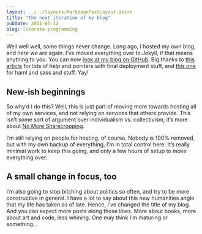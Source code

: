 ```yaml
---
layout: ../../layouts/MarkdownPostLayout.astro
title: "The next iteration of my blog"
pubDate: 2011-05-12
blog: literate-programming
---
```



Well well well, some things never change. Long ago, I hosted my own blog, and here we are again. I’ve moved everything over to Jekyll, if that means anything to you. You can now [look at my blog on GitHub](https://github.com/steveklabnik/blog). Big thanks to [this article](http://www.jstorimer.com/2009/12/29/jekyll-on-heroku.html) for lots of help and pointers with final deployment stuff, and [this one](http://mikeferrier.ca/2011/04/29/blogging-with-jekyll-haml-sass-and-jammit/) for haml and sass and stuff. Yay!

## New-ish beginnings

So why’d I do this? Well, this is just part of moving more towards hosting all of my own services, and not relying on services that others provide. This isn’t some sort of argument over individualism vs. collectivism, it’s more about [No More Sharecropping](http://nomoresharecropping.org/).

I’m still relying on people for hosting, of course. Nobody is 100% removed, but with my own backup of everything, I’m in total control here. It’s really minimal work to keep this going, and only a few hours of setup to move everything over.

## A small change in focus, too

I’m also going to stop bitching about politics so often, and try to be more constructive in general. I have a lot to say about this new humanities angle that my life has taken as of late. Hence, I’ve changed the title of my blog. And you can expect more posts along those lines. More about books, more about art and code, less whining. One may think I’m maturing or something…
